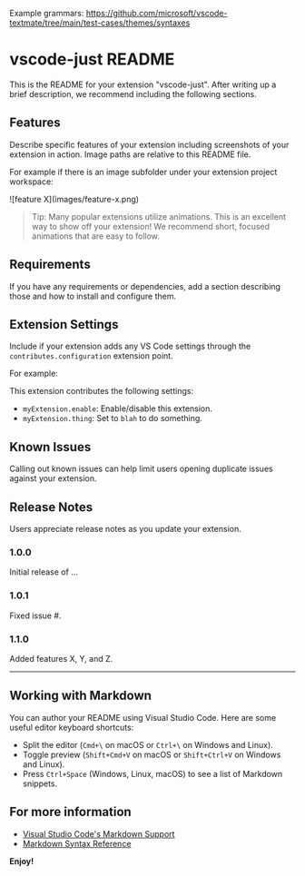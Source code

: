 <!-- https://gist.github.com/Aerijo/b8c82d647db783187804e86fa0a604a1 -->
<!-- https://code.visualstudio.com/api/language-extensions/syntax-highlight-guide
https://github.com/sclu1034/vscode-just/blob/master/package.json -->
<!-- https://macromates.com/manual/en/language_grammars -->
<!-- https://github.com/casey/just/blob/master/GRAMMAR.md -->
<!-- https://stackoverflow.com/questions/169008/regex-for-parsing-directory-and-filename -->

Example grammars:
https://github.com/microsoft/vscode-textmate/tree/main/test-cases/themes/syntaxes

# vscode-just README

This is the README for your extension "vscode-just". After writing up a brief description, we recommend including the following sections.

## Features

Describe specific features of your extension including screenshots of your extension in action. Image paths are relative to this README file.

For example if there is an image subfolder under your extension project workspace:

\!\[feature X\]\(images/feature-x.png\)

> Tip: Many popular extensions utilize animations. This is an excellent way to show off your extension! We recommend short, focused animations that are easy to follow.

## Requirements

If you have any requirements or dependencies, add a section describing those and how to install and configure them.

## Extension Settings

Include if your extension adds any VS Code settings through the `contributes.configuration` extension point.

For example:

This extension contributes the following settings:

-   `myExtension.enable`: Enable/disable this extension.
-   `myExtension.thing`: Set to `blah` to do something.

## Known Issues

Calling out known issues can help limit users opening duplicate issues against your extension.

## Release Notes

Users appreciate release notes as you update your extension.

### 1.0.0

Initial release of ...

### 1.0.1

Fixed issue #.

### 1.1.0

Added features X, Y, and Z.

---

## Working with Markdown

You can author your README using Visual Studio Code. Here are some useful editor keyboard shortcuts:

-   Split the editor (`Cmd+\` on macOS or `Ctrl+\` on Windows and Linux).
-   Toggle preview (`Shift+Cmd+V` on macOS or `Shift+Ctrl+V` on Windows and Linux).
-   Press `Ctrl+Space` (Windows, Linux, macOS) to see a list of Markdown snippets.

## For more information

-   [Visual Studio Code's Markdown Support](http://code.visualstudio.com/docs/languages/markdown)
-   [Markdown Syntax Reference](https://help.github.com/articles/markdown-basics/)

**Enjoy!**

